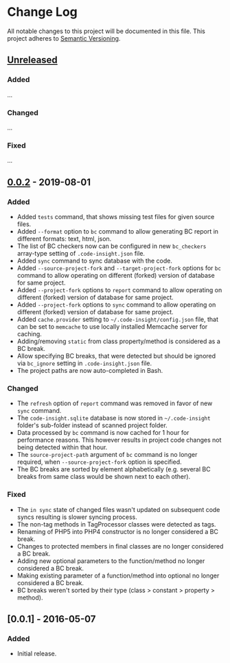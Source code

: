 # Change Log
All notable changes to this project will be documented in this file.
This project adheres to [Semantic Versioning](http://semver.org/).

## [Unreleased]
### Added
...

### Changed
...

### Fixed
...

## [0.0.2] - 2019-08-01
### Added
- Added `tests` command, that shows missing test files for given source files.
- Added `--format` option to `bc` command to allow generating BC report in different formats: text, html, json.
- The list of BC checkers now can be configured in new `bc_checkers` array-type setting of `.code-insight.json` file.
- Added `sync` command to sync database with the code.
- Added `--source-project-fork` and `--target-project-fork` options for `bc` command to allow operating on different (forked) version of database for same project.
- Added `--project-fork` options to `report` command to allow operating on different (forked) version of database for same project.
- Added `--project-fork` options to `sync` command to allow operating on different (forked) version of database for same project.
- Added `cache.provider` setting to `~/.code-insight/config.json` file, that can be set to `memcache` to use locally installed Memcache server for caching.
- Adding/removing `static` from class property/method is considered as a BC break.
- Allow specifying BC breaks, that were detected but should be ignored via `bc_ignore` setting in `.code-insight.json` file.
- The project paths are now auto-completed in Bash.

### Changed
- The `refresh` option of `report` command was removed in favor of new `sync` command.
- The `code-insight.sqlite` database is now stored in `~/.code-insight` folder's sub-folder instead of scanned project folder.
- Data processed by `bc` command is now cached for 1 hour for performance reasons. This however results in project code changes not being detected within that hour.
- The `source-project-path` argument of `bc` command is no longer required, when `--source-project-fork` option is specified.
- The BC breaks are sorted by element alphabetically (e.g. several BC breaks from same class would be shown next to each other).

### Fixed
- The `in sync` state of changed files wasn't updated on subsequent code syncs resulting is slower syncing process.
- The non-tag methods in TagProcessor classes were detected as tags.
- Renaming of PHP5 into PHP4 constructor is no longer considered a BC break.
- Changes to protected members in final classes are no longer considered a BC break.
- Adding new optional parameters to the function/method no longer considered a BC break.
- Making existing parameter of a function/method into optional no longer considered a BC break.
- BC breaks weren't sorted by their type (class > constant > property > method).

## [0.0.1] - 2016-05-07
### Added
- Initial release.

[Unreleased]: https://github.com/console-helpers/code-insight/compare/v0.0.2...HEAD
[0.0.2]: https://github.com/console-helpers/code-insight/compare/v0.0.1...v0.0.2
